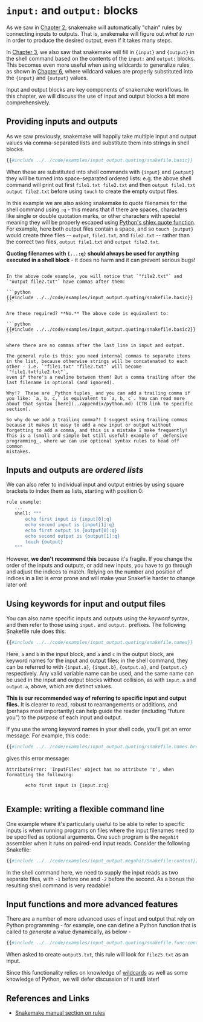 # `input:` and `output:` blocks

As we saw in [Chapter 2](../chapter_2.md), snakemake will automatically
"chain" rules by connecting inputs to outputs. That is, snakemake
will figure out _what to run_ in order to produce the desired output,
even if it takes many steps.

In [Chapter 3](../chapter_3.md), we also saw that snakemake will fill
in `{input}` and `{output}` in the shell command based on the contents
of the `input:` and `output:` blocks. This becomes even more useful
when using wildcards to generalize rules, as shown in
[Chapter 6](../chapter_6.md), where wildcard values are properly
substituted into the `{input}` and `{output}` values.

Input and output blocks are key components of snakemake workflows.
In this chapter, we will discuss the use of input and output blocks
a bit more comprehensively.

## Providing inputs and outputs

As we saw previously, snakemake will happily take multiple input and
output values via comma-separated lists and substitute them into strings
in shell blocks.

```python
{{#include ../../code/examples/input_output.quoting/snakefile.basic}}
```

When these are substituted into shell commands with `{input}` and
`{output}` they will be turned into space-separated ordered lists:
e.g. the above shell command will print out first `file1.txt
file2.txt` and then `output file1.txt output file2.txt` before using `touch` to
create the empty output files.

In this example we are also asking snakemake to quote filenames for
the shell command using `:q` - this means that if there are spaces,
characters like single or double quotation marks, or other characters
with special meaning they will be properly escaped using
[Python's shlex.quote function](https://docs.python.org/3/library/shlex.html#shlex.quote).
For example, here both output files contain a space, and so `touch
{output}` would create three files -- `output`, `file1.txt`, and
`file2.txt` -- rather than the correct two files, `output file1.txt`
and `output file2.txt`.

**Quoting filenames with `{...:q}` should always be used for anything
executed in a shell block** - it does no harm and it can prevent
serious bugs!

~~~admonish info title='Where can we (and should we) put commas?'

In the above code example, you will notice that `"file2.txt"` and
`"output file2.txt"` have commas after them:

```python
{{#include ../../code/examples/input_output.quoting/snakefile.basic}}
```

Are these required? **No.** The above code is equivalent to:

```python
{{#include ../../code/examples/input_output.quoting/snakefile.basic2}}
```

where there are no commas after the last line in input and output.

The general rule is this: you need internal commas to separate items
in the list, because otherwise strings will be concatenated to each
other - i.e. `"file1.txt" "file2.txt"` will become `"file1.txtfile2.txt"`,
even if there's a newline between them! But a comma trailing after the
last filename is optional (and ignored).

Why!?  These are _Python tuples_ and you can add a trailing comma if
you like: `a, b, c,` is equivalent to `a, b, c`. You can read more
about that syntax [here](../appendix/python.md) (CTB link to specific
section).

So why do we add a trailing comma?! I suggest using trailing commas
because it makes it easy to add a new input or output without
forgetting to add a comma, and this is a mistake I make frequently!
This is a (small and simple but still useful) example of _defensive
programming_, where we can use optional syntax rules to head off common
mistakes.

~~~

## Inputs and outputs are _ordered lists_

We can also refer to individual input and output entries by using
square brackets to index them as lists, starting with position 0:

```python
rule example:
   ...
   shell: """
       echo first input is {input[0]:q}
       echo second input is {input[1]:q}
       echo first output is {output[0]:q}
       echo second output is {output[1]:q}
       touch {output}
   """
```

However, **we don't recommend this** because it's fragile. If you
change the order of the inputs and outputs, or add new inputs, you
have to go through and adjust the indices to match.  Relying on the
number and position of indices in a list is error prone and will make
your Snakefile harder to change later on!

## Using keywords for input and output files

You can also name specific inputs and outputs using the _keyword_
syntax, and then refer to those using `input.` and `output.` prefixes.
The following Snakefile rule does this:
```python
{{#include ../../code/examples/input_output.quoting/snakefile.names}}
```

Here, `a` and `b` in the input block, and `a` and `c` in the output block,
are keyword names for the input and output files; in the shell command,
they can be referred to with `{input.a}`, `{input.b}`, `{output.a}`, and
`{output.c}` respectively. Any valid variable name can be used, and the
same name can be used in the input and output blocks without collision,
as with `input.a` and `output.a`, above, which are distinct values.

**This is our recommended way of referring to specific input and
output files.** It is clearer to read, robust to rearrangements or
additions, and (perhaps most importantly) can help guide the reader
(including "future you") to the _purpose_ of each input and output.

If you use the wrong keyword names in your shell code, you'll get an
error message. For example, this code:
```python
{{#include ../../code/examples/input_output.quoting/snakefile.names.broken:content}}
```
gives this error message:
```
AttributeError: 'InputFiles' object has no attribute 'z', when formatting the following:

       echo first input is {input.z:q}
   
```

## Example: writing a flexible command line

One example where it's particularly useful to be able to refer to
specific inputs is when running programs on files where the input
filenames need to be specified as optional arguments.  One such
program is the `megahit` assembler when it runs on paired-end input
reads. Consider the following Snakefile:

```python
{{#include ../../code/examples/input_output.megahit/Snakefile:content}}
```

In the shell command here, we need to supply the input reads as two
separate files, with `-1` before one and `-2` before the second. As a
bonus the resulting shell command is very readable!

## Input functions and more advanced features

There are a number of more advanced uses of input and output that rely
on Python programming - for example, one can define a Python function
that is called to _generate_ a value dynamically, as below -

```python
{{#include ../../code/examples/input_output.quoting/snakefile.func:content}}
```

When asked to create `output5.txt`, this rule will look for
`file25.txt` as an input.

Since this functionality relies on knowledge of
[wildcards](wildcards.md) as well as some knowledge of Python, we will
defer discussion of it until later!

## References and Links

* [Snakemake manual section on rules](https://snakemake.readthedocs.io/en/stable/snakefiles/rules.html#snakefiles-and-rules)
